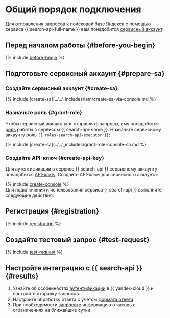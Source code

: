 # Общий порядок подключения

Для отправления запросов к поисковой базе Яндекса с помощью сервиса {{ search-api-full-name }} вам понадобится [сервисный аккаунт](../../iam/concepts/users/service-accounts.md). 

## Перед началом работы {#before-you-begin}

{% include [before-begin](../../_tutorials/_tutorials_includes/before-you-begin.md) %}

## Подготовьте сервисный аккаунт {#prepare-sa}

### Создайте сервисный аккаунт {#create-sa}

{% include [create-sa](../../_includes/iam/create-sa-via-console.md %}

### Назначьте роль {#grant-role}

Чтобы сервисный аккаунт мог отправлять запросы, ему понадобится [роль](../../iam/concepts/access-control/roles.md) работы с сервисом {{ search-api-name }}. Назначьте сервисному аккаунту роль `{{ roles-search-api-executor }}`:

{% include [create-sa](../../_includes/grant-role-console-sa.md %}

### Создайте API-ключ {#create-api-key}

Для аутентификации в сервисе {{ search-api }} сервисному аккаунту понадобится [API-ключ](../../iam/concepts/authorization/api-key.md). Создайте API-ключ для сервисного аккаунта:

{% include [create-console](../../_includes/iam/create-api-key-console.md) %}  
Для подключения и использования сервиса {{ search-api }} выполните следующие действия:

## Регистрация {#registration}

{% include [registration](../../_includes/search-api/registration.md) %}

## Создайте тестовый запрос {#test-request}

{% include [test-request](../../_includes/search-api/test-request.md) %}


## Настройте интеграцию с {{ search-api }} {#results}

1. Узнайте об особенностях [аутентификации](../operations/auth.md) в {{ yandex-cloud }} и настройте отправку запросов.
1. Настройте обработку ответа с учетом [формата ответа](../concepts/response.md).
1. При необходимости [запросите](../concepts/limits.md) информацию о часовых ограничениях на ближайшие сутки.